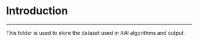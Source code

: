 # Introduction
---------------------------------------------------------------------
This folder is used to store the dataset used in XAI algorithms and output.
